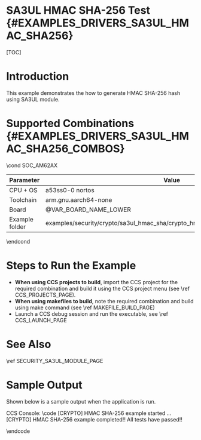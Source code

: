 # SA3UL HMAC SHA-256 Test {#EXAMPLES_DRIVERS_SA3UL_HMAC_SHA256}

[TOC]

# Introduction

This example demonstrates the how to generate HMAC SHA-256 hash using SA3UL module.

# Supported Combinations {#EXAMPLES_DRIVERS_SA3UL_HMAC_SHA256_COMBOS}

\cond SOC_AM62AX

 Parameter      | Value
 ---------------|-----------
 CPU + OS       | a53ss0-0 nortos
 Toolchain      | arm.gnu.aarch64-none
 Board          | @VAR_BOARD_NAME_LOWER
 Example folder | examples/security/crypto/sa3ul_hmac_sha/crypto_hmac_sha256/crypto_hmac_sha256.c

\endcond

# Steps to Run the Example

- **When using CCS projects to build**, import the CCS project for the required combination
  and build it using the CCS project menu (see \ref CCS_PROJECTS_PAGE).
- **When using makefiles to build**, note the required combination and build using
  make command (see \ref MAKEFILE_BUILD_PAGE)
- Launch a CCS debug session and run the executable, see \ref CCS_LAUNCH_PAGE

# See Also

\ref SECURITY_SA3UL_MODULE_PAGE

# Sample Output

Shown below is a sample output when the application is run.


CCS Console:
\code
[CRYPTO] HMAC SHA-256 example started ...
[CRYPTO] HMAC SHA-256 example completed!!
All tests have passed!!

\endcode


